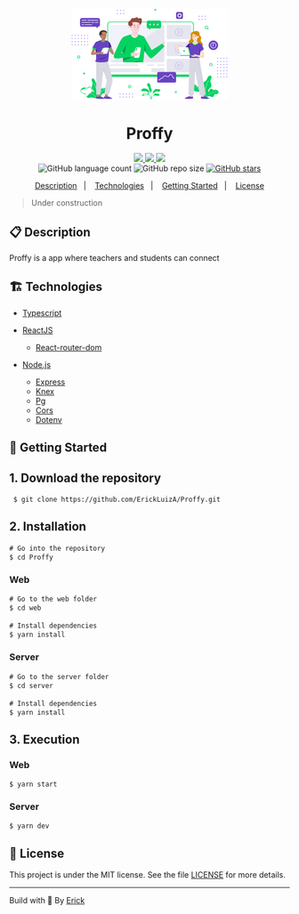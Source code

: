 <p align="center"> 
  <img alt="Proffy icon" src="./web/src/assets/images/landing.svg"  width="280"/>
</p> 

<h1 align="center"> Proffy </h1>

<p align="center">
  <a href="https://github.com/ErickLuizA/Proffy/graphs/commit-activity" alt="Maintenance">
    <img src="https://img.shields.io/badge/Maintained%3F-yes-1EAE72.svg" />
  </a>

  <a href="https://proffys.netlify.app/" alt="Proffy website">
    <img src="https://img.shields.io/website-up-down-1EAE72-red/https/proffys.netlify.app/" />
  </a>

  <a href="./LICENSE" alt="License: MIT">
    <img src="https://img.shields.io/badge/License-MIT-1EAE72.svg" />
  </a>

<br/>

<img alt="GitHub language count" src="https://img.shields.io/github/languages/count/ErickLuizA/Proffy?color=blue">

<img alt="GitHub repo size" src="https://img.shields.io/github/repo-size/ErickLuizA/Proffy">

<a href="https://github.com/ErickLuizA/Proffy/stargazers">
  <img alt="GitHub stars" src="https://img.shields.io/github/stars/ErickLuizA/Proffy?style=social">
</a>


<p align="center">
  <a href="#clipboard-description">Description</a>&nbsp;&nbsp;&nbsp;|&nbsp;&nbsp;&nbsp;
  <a href="#building_construction-technologies">Technologies</a>&nbsp;&nbsp;&nbsp;|&nbsp;&nbsp;&nbsp;
  <a href="#rocket-getting-started">Getting Started</a>&nbsp;&nbsp;&nbsp;|&nbsp;&nbsp;&nbsp;
  <a href="#memo-license">License</a>
</p>

> Under construction

## :clipboard: Description
Proffy is a app where teachers and students can connect 



## :building_construction: Technologies
- [Typescript](https://www.typescriptlang.org)

- [ReactJS](https://www.reactjs.org)
  - [React-router-dom](https://reactrouter.com/web/guides/quick-start)

- [Node.js](https://nodejs.org/en/)
  - [Express](https://expressjs.com)
  - [Knex](http://knexjs.org)
  - [Pg](https://node-postgres.com)
  - [Cors](https://www.npmjs.com/package/cors)
  - [Dotenv](https://www.npmjs.com/package/dotenv)

## :rocket: Getting Started

## 1. Download the repository

```shell
 $ git clone https://github.com/ErickLuizA/Proffy.git
```

## 2. Installation

``` shell
# Go into the repository
$ cd Proffy
```

### Web

``` shell
# Go to the web folder
$ cd web

# Install dependencies
$ yarn install
```
### Server

``` shell
# Go to the server folder
$ cd server 

# Install dependencies
$ yarn install
```

## 3. Execution

### Web

```shell
$ yarn start
```

### Server
```shell
$ yarn dev
```


## :memo: License

This project is under the MIT license. See the file [LICENSE](LICENSE) for more details.

---

Build with 💙 By [Erick](https://erickluiz.netlify.app/)
